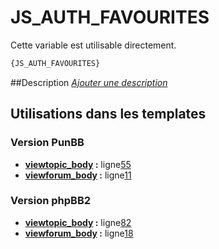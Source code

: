 # JS_AUTH_FAVOURITES


Cette variable est utilisable directement.

```html
{JS_AUTH_FAVOURITES}
```

##Description
[*Ajouter une description*](https://fa-tvars.appspot.com/var/JS_AUTH_FAVOURITES)

## Utilisations dans les templates

### Version PunBB
* __[viewtopic_body](../tpl/var/punbb/viewtopic_body.md#readme) :__ ligne[55](../tpl/src/punbb/viewtopic_body.tpl#L55)
* __[viewforum_body](../tpl/var/punbb/viewforum_body.md#readme) :__ ligne[11](../tpl/src/punbb/viewforum_body.tpl#L11)

### Version phpBB2
* __[viewtopic_body](../tpl/var/subsilver/viewtopic_body.md#readme) :__ ligne[82](../tpl/src/subsilver/viewtopic_body.tpl#L82)
* __[viewforum_body](../tpl/var/subsilver/viewforum_body.md#readme) :__ ligne[18](../tpl/src/subsilver/viewforum_body.tpl#L18)